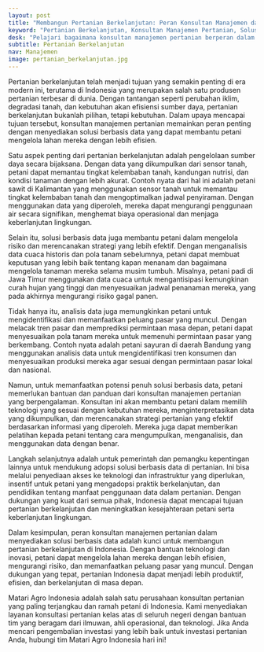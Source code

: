 ```yaml
---
layout: post
title: "Membangun Pertanian Berkelanjutan: Peran Konsultan Manajemen dalam Menyediakan Solusi Berbasis Data"
keyword: "Pertanian Berkelanjutan, Konsultan Manajemen Pertanian, Solusi Berbasis Data, Inovasi Pertanian, Pertanian Modern, Efisiensi Pertanian, Produktivitas Pertanian, Indonesia"
desk: "Pelajari bagaimana konsultan manajemen pertanian berperan dalam membangun pertanian berkelanjutan di Indonesia dengan menyediakan solusi berbasis data yang efektif"
subtitle: Pertanian Berkelanjutan
nav: Manajemen
image: pertanian_berkelanjutan.jpg
---
```


Pertanian berkelanjutan telah menjadi tujuan yang semakin penting di era modern ini, terutama di Indonesia yang merupakan salah satu produsen pertanian terbesar di dunia. Dengan tantangan seperti perubahan iklim, degradasi tanah, dan kebutuhan akan efisiensi sumber daya, pertanian berkelanjutan bukanlah pilihan, tetapi kebutuhan. Dalam upaya mencapai tujuan tersebut, konsultan manajemen pertanian memainkan peran penting dengan menyediakan solusi berbasis data yang dapat membantu petani mengelola lahan mereka dengan lebih efisien.

Satu aspek penting dari pertanian berkelanjutan adalah pengelolaan sumber daya secara bijaksana. Dengan data yang dikumpulkan dari sensor tanah, petani dapat memantau tingkat kelembaban tanah, kandungan nutrisi, dan kondisi tanaman dengan lebih akurat. Contoh nyata dari hal ini adalah petani sawit di Kalimantan yang menggunakan sensor tanah untuk memantau tingkat kelembaban tanah dan mengoptimalkan jadwal penyiraman. Dengan menggunakan data yang diperoleh, mereka dapat mengurangi penggunaan air secara signifikan, menghemat biaya operasional dan menjaga keberlanjutan lingkungan.

Selain itu, solusi berbasis data juga membantu petani dalam mengelola risiko dan merencanakan strategi yang lebih efektif. Dengan menganalisis data cuaca historis dan pola tanam sebelumnya, petani dapat membuat keputusan yang lebih baik tentang kapan menanam dan bagaimana mengelola tanaman mereka selama musim tumbuh. Misalnya, petani padi di Jawa Timur menggunakan data cuaca untuk mengantisipasi kemungkinan curah hujan yang tinggi dan menyesuaikan jadwal penanaman mereka, yang pada akhirnya mengurangi risiko gagal panen.

Tidak hanya itu, analisis data juga memungkinkan petani untuk mengidentifikasi dan memanfaatkan peluang pasar yang muncul. Dengan melacak tren pasar dan memprediksi permintaan masa depan, petani dapat menyesuaikan pola tanam mereka untuk memenuhi permintaan pasar yang berkembang. Contoh nyata adalah petani sayuran di daerah Bandung yang menggunakan analisis data untuk mengidentifikasi tren konsumen dan menyesuaikan produksi mereka agar sesuai dengan permintaan pasar lokal dan nasional.

Namun, untuk memanfaatkan potensi penuh solusi berbasis data, petani memerlukan bantuan dan panduan dari konsultan manajemen pertanian yang berpengalaman. Konsultan ini akan membantu petani dalam memilih teknologi yang sesuai dengan kebutuhan mereka, menginterpretasikan data yang dikumpulkan, dan merencanakan strategi pertanian yang efektif berdasarkan informasi yang diperoleh. Mereka juga dapat memberikan pelatihan kepada petani tentang cara mengumpulkan, menganalisis, dan menggunakan data dengan benar.

Langkah selanjutnya adalah untuk pemerintah dan pemangku kepentingan lainnya untuk mendukung adopsi solusi berbasis data di pertanian. Ini bisa melalui penyediaan akses ke teknologi dan infrastruktur yang diperlukan, insentif untuk petani yang mengadopsi praktik berkelanjutan, dan pendidikan tentang manfaat penggunaan data dalam pertanian. Dengan dukungan yang kuat dari semua pihak, Indonesia dapat mencapai tujuan pertanian berkelanjutan dan meningkatkan kesejahteraan petani serta keberlanjutan lingkungan.

Dalam kesimpulan, peran konsultan manajemen pertanian dalam menyediakan solusi berbasis data adalah kunci untuk membangun pertanian berkelanjutan di Indonesia. Dengan bantuan teknologi dan inovasi, petani dapat mengelola lahan mereka dengan lebih efisien, mengurangi risiko, dan memanfaatkan peluang pasar yang muncul. Dengan dukungan yang tepat, pertanian Indonesia dapat menjadi lebih produktif, efisien, dan berkelanjutan di masa depan.

Matari Agro Indonesia adalah salah satu perusahaan konsultan pertanian yang paling terjangkau dan ramah petani di Indonesia. Kami menyediakan layanan konsultasi pertanian kelas atas di seluruh negeri dengan bantuan tim yang beragam dari ilmuwan, ahli operasional, dan teknologi. Jika Anda mencari pengembalian investasi yang lebih baik untuk investasi pertanian Anda, hubungi tim Matari Agro Indonesia hari ini!
